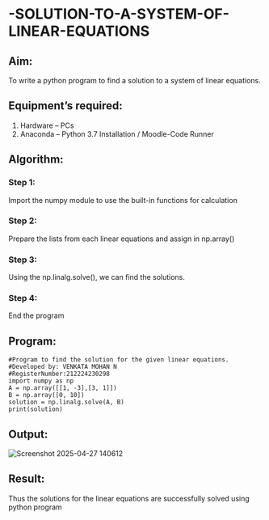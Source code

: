 # -SOLUTION-TO-A-SYSTEM-OF-LINEAR-EQUATIONS
## Aim:
To write a python program to find a solution to a system of linear equations.
## Equipment’s required:
1. 	Hardware – PCs
2. 	Anaconda – Python 3.7 Installation / Moodle-Code Runner
## Algorithm:
### Step 1: 
Import the numpy module to use the built-in functions for calculation
### Step 2: 
Prepare the lists from each linear equations and assign in np.array()
### Step 3: 
Using the np.linalg.solve(), we can find the solutions.
### Step 4: 
End the program
## Program:
```
#Program to find the solution for the given linear equations.
#Developed by: VENKATA MOHAN N
#RegisterNumber:212224230298
import numpy as np
A = np.array([[1, -3],[3, 1]])
B = np.array([0, 10])
solution = np.linalg.solve(A, B)
print(solution)
```

## Output:




![Screenshot 2025-04-27 140612](https://github.com/user-attachments/assets/50d1cb92-daf7-4344-a220-8c4f59c204ca)



## Result: 
Thus the solutions for the linear equations are successfully solved using python program
